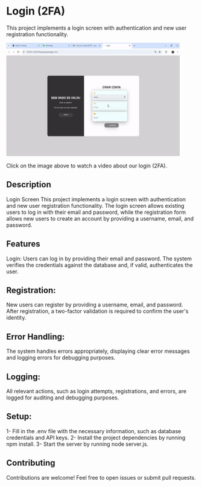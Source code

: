 
<!DOCTYPE html>
<html lang="pt-br">

<body>
    <h1>Login (2FA)</h1>
    <p>This project implements a login screen with authentication and new user registration functionality. 
</p>
    <a href="https://www.youtube.com/watch?v=xN9yjF8w_xs" target="_blank">
        <img src="/assets/gif.gif" alt="video" width="460" height="300">
    </a>
    <p>Click on the image above to watch a video about our login (2FA).</p>
</body>
</html>

## Description

Login Screen
This project implements a login screen with authentication and new user registration functionality. The login screen allows existing users to log in with their email and password, while the registration form allows new users to create an account by providing a username, email, and password.

## Features
Login: Users can log in by providing their email and password. The system verifies the credentials against the database and, if valid, authenticates the user.

## Registration: 

New users can register by providing a username, email, and password. After registration, a two-factor validation is required to confirm the user's identity.

## Error Handling: 
The system handles errors appropriately, displaying clear error messages and logging errors for debugging purposes.

## Logging: 
All relevant actions, such as login attempts, registrations, and errors, are logged for auditing and debugging purposes.

## Setup: 

1- Fill in the .env file with the necessary information, such as database credentials and API keys.
2- Install the project dependencies by running npm install.
3- Start the server by running node server.js.


## Contributing

Contributions are welcome! Feel free to open issues or submit pull requests.

